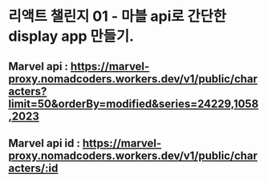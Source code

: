 # 리액트 챌린지 01 - 마블 api로 간단한 display app 만들기.

## Marvel api : https://marvel-proxy.nomadcoders.workers.dev/v1/public/characters?limit=50&orderBy=modified&series=24229,1058,2023
## Marvel api id : https://marvel-proxy.nomadcoders.workers.dev/v1/public/characters/:id